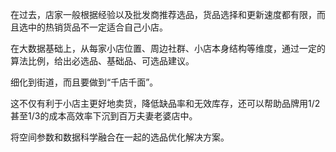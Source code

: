在过去，店家一般根据经验以及批发商推荐选品，货品选择和更新速度都有限，而且选中的热销货品不一定适合自己小店。 

在大数据基础上，从每家小店位置、周边社群、小店本身结构等维度，通过一定的算法比例，给出必选品、基础品、可选品建议。 



细化到街道，而且要做到“千店千面”。 



这不仅有利于小店主更好地卖货，降低缺品率和无效库存，还可以帮助品牌用1/2甚至1/3的成本高效率下沉到百万夫妻老婆店中。 



将空间参数和数据科学融合在一起的选品优化解决方案。 